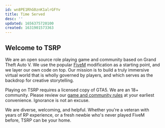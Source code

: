 ```yaml
---
id: wn8PE1RhG0znK1alrGFYv
title: Time Served
desc: ''
updated: 1656375720100
created: 1631901573363
---
```

## Welcome to TSRP

We are an open source role playing game and community based on Grand Theft Auto V. We use the popular [FiveM](https://fivem.net/) modification as a starting point, and we layer our own code on top. Our mission is to build a truly immersive virtual world that is wholly governed by players, and which serves as the backdrop for creative storytelling. 

Playing on TSRP requires a licensed copy of GTA5. We are an 18+ community. Please review our [game and community rules](https://wiki.timeservedrp.com/rules) at your earliest convenience. Ignorance is not an excuse.

We are diverse, welcoming, and helpful. Whether you're a veteran with years of RP experience, or a fresh newbie who's never played FiveM before, TSRP can be your home.